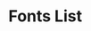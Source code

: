# Fonts List

<script>
var fonts = [
  {
    "title": "AveriaGruesaLibre",
    "font-family": "Blockquotes",
  },
  {
    "title": "OpenSansCondensed-Light",
    "font-family": "opensans-condensed",
  },
]

var text = `
To be, or not to be, that is the question:
Whether 'tis nobler in the mind to suffer
The slings and arrows of outrageous fortune,
Or to take Arms against a Sea of troubles,
And by opposing end them: to die, to sleep;
No more; and by a sleep, to say we end
The heart-ache, and the thousand natural shocks
That Flesh is heir to? 'Tis a consummation
Devoutly to be wished. To die, to sleep,
To sleep, perchance to Dream; aye, there's the rub,
For in that sleep of death, what dreams may come,
When we have shuffled off this mortal coil,
Must give us pause. There's the respect
That makes Calamity of so long life:
For who would bear the Whips and Scorns of time,
The Oppressor's wrong, the proud man's Contumely,
The pangs of dispised Love, the Law’s delay,
The insolence of Office, and the spurns
That patient merit of th'unworthy takes,
When he himself might his Quietus make
With a bare Bodkin? Who would Fardels bear, [F: these Fardels]
To grunt and sweat under a weary life,
But that the dread of something after death,
The undiscovered country, from whose bourn
No traveller returns, puzzles the will,
And makes us rather bear those ills we have,
Than fly to others that we know not of?
Thus conscience does make cowards of us all,
And thus the native hue of Resolution
Is sicklied o'er, with the pale cast of Thought,
And enterprises of great pitch and moment, [F: pith]
With this regard their Currents turn awry, [F: away]
And lose the name of Action. Soft you now,
The fair Ophelia? Nymph, in thy Orisons
Be all my sins remember'd.
`;

fonts.slice().reverse().forEach((item) => {
  $("h1").after(`
    <h2>${item["title"]}</h2>
    <p>use font-family: <code>${item["font-family"]}</code></p>
    <p style="font-family: ${item["font-family"]};">${text}</p>
  `);
});
</script>
